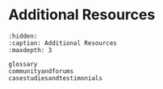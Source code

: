 # Additional Resources

```{toctree}
:hidden:
:caption: Additional Resources
:maxdepth: 3

glossary
communityandforums
casestudiesandtestimonials
```
